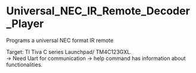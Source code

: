 # Universal_NEC_IR_Remote_Decoder_Player
Programs a universal NEC format IR remote

Target: TI Tiva C series Launchpad/ TM4C123GXL. <br>
-> Need Uart for communication
-> help command has information about functionalities.

